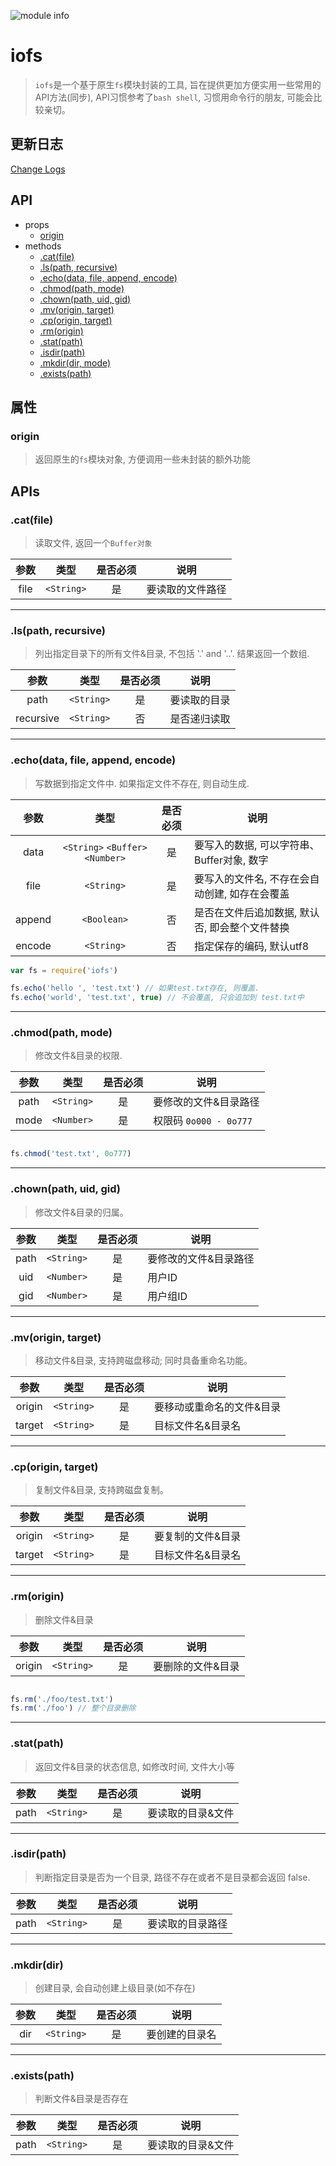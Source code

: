 ![module info](https://nodei.co/npm/iofs.png?downloads=true&downloadRank=true&stars=true)

# iofs
> `iofs`是一个基于原生`fs`模块封装的工具, 旨在提供更加方便实用一些常用的API方法(同步), API习惯参考了`bash shell`, 习惯用命令行的朋友, 可能会比较亲切。

## 更新日志
[Change Logs](./History.md)


## API
+ props
  - [origin](#origin)
+ methods
  - [.cat(file)](#catfile)
  - [.ls(path, recursive)](#lspath-recursive)
  - [.echo(data, file, append, encode)](#echodata-file-append-encode)
  - [.chmod(path, mode)](#chmodpath-mode)
  - [.chown(path, uid, gid)](#chownpath-uid-gid)
  - [.mv(origin, target)](#mvorigin-target)
  - [.cp(origin, target)](#cporigin-target)
  - [.rm(origin)](#rmorigin)
  - [.stat(path)](#statpath)
  - [.isdir(path)](#isdirpath)
  - [.mkdir(dir, mode)](#mkdirdir-mode)
  - [.exists(path)](#existspath)


## 属性 

### origin
> 返回原生的`fs`模块对象, 方便调用一些未封装的额外功能



## APIs

### .cat(file)
> 读取文件, 返回一个`Buffer对象`

| 参数 | 类型 | 是否必须 | 说明 |
| :--: | :--: | :--: | -- |
| file |  `<String>`  |  是  | 要读取的文件路径 |

---


### .ls(path, recursive)
> 列出指定目录下的所有文件&目录, 不包括 '.' and '..'. 结果返回一个数组.

| 参数 | 类型 | 是否必须 | 说明 |
| :--: | :--: | :--: | -- |
| path |  `<String>`  |  是  | 要读取的目录 |
| recursive |  `<String>`  |  否  | 是否递归读取 |

---

### .echo(data, file, append, encode)
> 写数据到指定文件中. 如果指定文件不存在, 则自动生成.

| 参数 | 类型 | 是否必须 | 说明 |
| :--: | :--: | :--: | -- |
| data |  `<String>` `<Buffer>` `<Number>` |  是  | 要写入的数据, 可以字符串、Buffer对象, 数字 |
| file |  `<String>`  |  是  | 要写入的文件名, 不存在会自动创建, 如存在会覆盖 |
| append |  `<Boolean>`  |  否  | 是否在文件后追加数据, 默认否, 即会整个文件替换 |
| encode |  `<String>`  |  否  | 指定保存的编码, 默认utf8 |


```javascript
var fs = require('iofs')

fs.echo('hello ', 'test.txt') // 如果test.txt存在, 则覆盖.
fs.echo('world', 'test.txt', true) // 不会覆盖, 只会追加到 test.txt中

```

---


### .chmod(path, mode)
> 修改文件&目录的权限.

| 参数 | 类型 | 是否必须 | 说明 |
| :--: | :--: | :--: | -- |
| path |  `<String>`|  是  | 要修改的文件&目录路径 |
| mode |  `<Number>`  |  是  | 权限码 `0o000 - 0o777` |


```javascript

fs.chmod('test.txt', 0o777)

```

---


### .chown(path, uid, gid)
> 修改文件&目录的归属。

| 参数 | 类型 | 是否必须 | 说明 |
| :--: | :--: | :--: | -- |
| path |  `<String>`|  是  | 要修改的文件&目录路径 |
| uid |  `<Number>`  |  是  | 用户ID |
| gid |  `<Number>`  |  是  | 用户组ID |



---




### .mv(origin, target)
> 移动文件&目录, 支持跨磁盘移动; 同时具备重命名功能。

| 参数 | 类型 | 是否必须 | 说明 |
| :--: | :--: | :--: | -- |
| origin |  `<String>`|  是  | 要移动或重命名的文件&目录 |
| target |  `<String>`  |  是  | 目标文件名&目录名 |


---


### .cp(origin, target)
> 复制文件&目录, 支持跨磁盘复制。

| 参数 | 类型 | 是否必须 | 说明 |
| :--: | :--: | :--: | -- |
| origin |  `<String>`|  是  | 要复制的文件&目录 |
| target |  `<String>`  |  是  | 目标文件名&目录名 |


---


### .rm(origin)
> 删除文件&目录

| 参数 | 类型 | 是否必须 | 说明 |
| :--: | :--: | :--: | -- |
| origin |  `<String>`|  是  | 要删除的文件&目录 |

```javascript

fs.rm('./foo/test.txt')
fs.rm('./foo') // 整个目录删除

```


---



### .stat(path)
> 返回文件&目录的状态信息, 如修改时间, 文件大小等

| 参数 | 类型 | 是否必须 | 说明 |
| :--: | :--: | :--: | -- |
| path |  `<String>`|  是  | 要读取的目录&文件 |




---


### .isdir(path)
> 判断指定目录是否为一个目录, 路径不存在或者不是目录都会返回 false.

| 参数 | 类型 | 是否必须 | 说明 |
| :--: | :--: | :--: | -- |
| path |  `<String>`|  是  | 要读取的目录路径 |

---

### .mkdir(dir)
> 创建目录, 会自动创建上级目录(如不存在)

| 参数 | 类型 | 是否必须 | 说明 |
| :--: | :--: | :--: | -- |
| dir |  `<String>`|  是  | 要创建的目录名 |


---

### .exists(path)
> 判断文件&目录是否存在

| 参数 | 类型 | 是否必须 | 说明 |
| :--: | :--: | :--: | -- |
| path |  `<String>`|  是  | 要读取的目录&文件 |